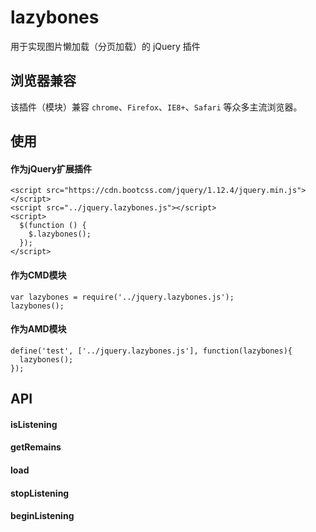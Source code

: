# lazybones
用于实现图片懒加载（分页加载）的 jQuery 插件

## 浏览器兼容

该插件（模块）兼容 `chrome`、`Firefox`、`IE8+`、`Safari` 等众多主流浏览器。

## 使用

#### 作为jQuery扩展插件
    <script src="https://cdn.bootcss.com/jquery/1.12.4/jquery.min.js"></script>
    <script src="../jquery.lazybones.js"></script>
    <script>
      $(function () {
        $.lazybones();
      });
    </script>

#### 作为CMD模块
    var lazybones = require('../jquery.lazybones.js');
    lazybones();

#### 作为AMD模块
    define('test', ['../jquery.lazybones.js'], function(lazybones){
      lazybones();
    });


## API
#### isListening
#### getRemains
#### load
#### stopListening
#### beginListening